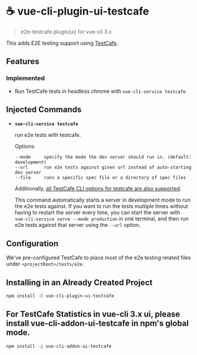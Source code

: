 # ☕️ vue-cli-plugin-ui-testcafe

> e2e-testcafe plugin(ui) for vue-cli 3.x

This adds E2E testing support using [TestCafe](https://testcafe.devexpress.com/).

## Features

### Implemented
- Run TestCafe tests in headless chrome with `vue-cli-service testcafe`

## Injected Commands

- **`vue-cli-service testcafe`**

  run e2e tests with testcafe.

  Options:

  ```
  --mode     specify the mode the dev server should run in. (default: development)
  --url      run e2e tests against given url instead of auto-starting dev server
  --file     runs a specific spec file or a directory of spec files
  ```

  Additionally, [all TestCafe CLI options for testcafe are also supported](https://devexpress.github.io/testcafe/documentation/using-testcafe/command-line-interface.html).

  This command automatically starts a server in development mode to run the e2e tests against. If you want to run the tests multiple times without having to restart the server every time, you can start the server with `vue-cli-service serve --mode production` in one terminal, and then run e2e tests against that server using the `--url` option.

## Configuration

We've pre-configured TestCafe to place most of the e2e testing related files under `<projectRoot>/tests/e2e`.

## Installing in an Already Created Project

``` sh
npm install -D vue-cli-plugin-ui-testcafe
```

## For TestCafe Statistics in vue-cli 3.x ui, please install vue-cli-addon-ui-testcafe in npm's global mode.

``` sh
npm install -g vue-cli-addon-ui-testcafe
```
